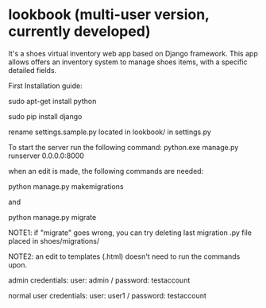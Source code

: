 # lookbook (multi-user version, currently developed)

It's a shoes virtual inventory web app based on Django framework.
This app allows offers an inventory system to manage shoes items, with a specific detailed fields.


First Installation guide:

sudo apt-get install python

sudo pip install django

rename settings.sample.py located in lookbook/ in settings.py


To start the server run the following command: python.exe manage.py runserver 0.0.0.0:8000

when an edit is made, the following commands are needed:

  python manage.py makemigrations
  
and
  
  python manage.py migrate
  
NOTE1: if "migrate" goes wrong, you can try deleting last migration .py file placed in shoes/migrations/

NOTE2: an edit to templates (.html) doesn't need to run the commands upon.

admin credentials: user: admin / password: testaccount

normal user credentials: user: user1 / password: testaccount
